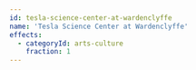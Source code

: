 ```yaml
---
id: tesla-science-center-at-wardenclyffe
name: 'Tesla Science Center at Wardenclyffe'
effects:
  - categoryId: arts-culture
    fraction: 1
---
```

